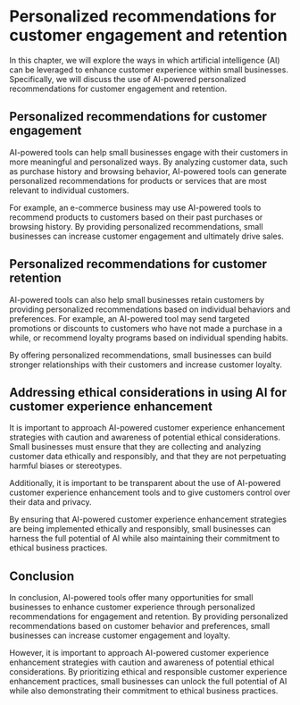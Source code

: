 Personalized recommendations for customer engagement and retention
====================================================================================================================

In this chapter, we will explore the ways in which artificial intelligence (AI) can be leveraged to enhance customer experience within small businesses. Specifically, we will discuss the use of AI-powered personalized recommendations for customer engagement and retention.

Personalized recommendations for customer engagement
----------------------------------------------------

AI-powered tools can help small businesses engage with their customers in more meaningful and personalized ways. By analyzing customer data, such as purchase history and browsing behavior, AI-powered tools can generate personalized recommendations for products or services that are most relevant to individual customers.

For example, an e-commerce business may use AI-powered tools to recommend products to customers based on their past purchases or browsing history. By providing personalized recommendations, small businesses can increase customer engagement and ultimately drive sales.

Personalized recommendations for customer retention
---------------------------------------------------

AI-powered tools can also help small businesses retain customers by providing personalized recommendations based on individual behaviors and preferences. For example, an AI-powered tool may send targeted promotions or discounts to customers who have not made a purchase in a while, or recommend loyalty programs based on individual spending habits.

By offering personalized recommendations, small businesses can build stronger relationships with their customers and increase customer loyalty.

Addressing ethical considerations in using AI for customer experience enhancement
---------------------------------------------------------------------------------

It is important to approach AI-powered customer experience enhancement strategies with caution and awareness of potential ethical considerations. Small businesses must ensure that they are collecting and analyzing customer data ethically and responsibly, and that they are not perpetuating harmful biases or stereotypes.

Additionally, it is important to be transparent about the use of AI-powered customer experience enhancement tools and to give customers control over their data and privacy.

By ensuring that AI-powered customer experience enhancement strategies are being implemented ethically and responsibly, small businesses can harness the full potential of AI while also maintaining their commitment to ethical business practices.

Conclusion
--------------------------

In conclusion, AI-powered tools offer many opportunities for small businesses to enhance customer experience through personalized recommendations for engagement and retention. By providing personalized recommendations based on customer behavior and preferences, small businesses can increase customer engagement and loyalty.

However, it is important to approach AI-powered customer experience enhancement strategies with caution and awareness of potential ethical considerations. By prioritizing ethical and responsible customer experience enhancement practices, small businesses can unlock the full potential of AI while also demonstrating their commitment to ethical business practices.
